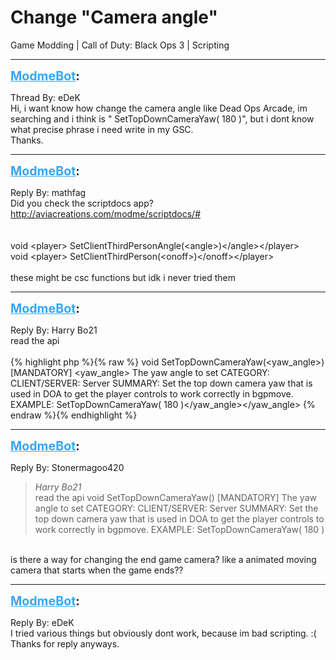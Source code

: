# Change "Camera angle"
Game Modding | Call of Duty: Black Ops 3 | Scripting

---
<strong style="font-size: 1.4em;"><span style="text-decoration: underline;text-decoration-color: #34a7f9;"><span style="color:#34a7f9;">ModmeBot</span></span>:</strong>

<p>Thread By: eDeK<br />Hi, i want know how change the camera angle like Dead Ops Arcade, im searching and i think is &quot; SetTopDownCameraYaw( 180 )&quot;, but i dont know what precise phrase i need write in my GSC. <br />Thanks.</p>

---
<strong style="font-size: 1.4em;"><span style="text-decoration: underline;text-decoration-color: #34a7f9;"><span style="color:#34a7f9;">ModmeBot</span></span>:</strong>

<p>Reply By: mathfag<br />Did you check the scriptdocs app?<br /><a href="http://aviacreations.com/modme/scriptdocs/">http://aviacreations.com/modme/scriptdocs/#</a><br /> <br /> <br />void &lt;player&gt; SetClientThirdPersonAngle(&lt;angle&gt;)&lt;/angle&gt;&lt;/player&gt;<br />void &lt;player&gt; SetClientThirdPerson(&lt;onoff&gt;)&lt;/onoff&gt;&lt;/player&gt;<br /> <br />these might be csc functions but idk i never tried them</p>

---
<strong style="font-size: 1.4em;"><span style="text-decoration: underline;text-decoration-color: #34a7f9;"><span style="color:#34a7f9;">ModmeBot</span></span>:</strong>

<p>Reply By: Harry Bo21<br />read the api<br /> <br />{% highlight php %}{% raw %}
void SetTopDownCameraYaw(&lt;yaw_angle&gt;)
[MANDATORY] &lt;yaw_angle&gt; The yaw angle to set
CATEGORY: 
CLIENT/SERVER: Server
SUMMARY: Set the top down camera yaw that is used in DOA to get the player controls to work correctly in bgpmove.
EXAMPLE: SetTopDownCameraYaw( 180 )&lt;/yaw_angle&gt;&lt;/yaw_angle&gt;
{% endraw %}{% endhighlight %}
</p>

---
<strong style="font-size: 1.4em;"><span style="text-decoration: underline;text-decoration-color: #34a7f9;"><span style="color:#34a7f9;">ModmeBot</span></span>:</strong>

<p>Reply By: Stonermagoo420<br /><blockquote><em>Harry Bo21</em><br />read the api   void SetTopDownCameraYaw() [MANDATORY] The yaw angle to set CATEGORY: CLIENT/SERVER: Server SUMMARY: Set the top down camera yaw that is used in DOA to get the player controls to work correctly in bgpmove. EXAMPLE: SetTopDownCameraYaw( 180 )</blockquote><br /> is there a way for changing the end game camera? like a animated moving camera that starts when the game ends??</p>

---
<strong style="font-size: 1.4em;"><span style="text-decoration: underline;text-decoration-color: #34a7f9;"><span style="color:#34a7f9;">ModmeBot</span></span>:</strong>

<p>Reply By: eDeK<br />I tried various things but obviously dont work, because im bad scripting. :(<br />Thanks for reply anyways.</p>
